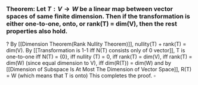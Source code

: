 ### Theorem: Let $T: V \to W$ be a linear map between vector spaces of same finite dimension. Then if the transformation is either one-to-one, onto, or rank(T) = dim(V), then the rest properties also hold.
?
By [[Dimension Theorem(Rank Nullity Theorem)]], nullity(T) + rank(T) = dim(V).
By [[Transformation is 1-1 iff N(T) consists only of 0 vector]], T is one-to-one iff N(T) = {0}, iff nullity (T) = 0, iff rank(T) = dim(V), iff rank(T) = dim(W) (since equal dimension to V), iff dim(R(T)) = dim(W) and by [[Dimension of Subspace Is At Most The Dimension of Vector Space]], R(T) = W (which means that T is onto)
This completes the proof. $\square$